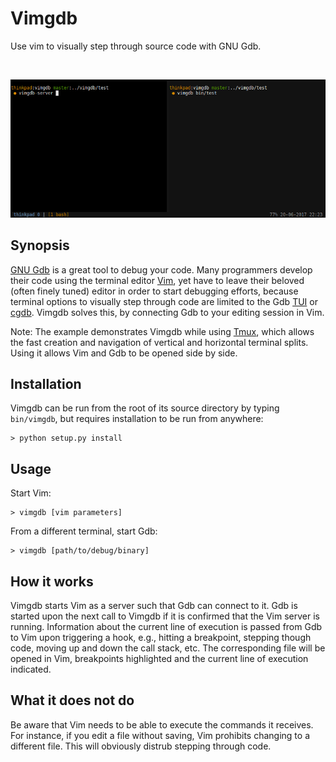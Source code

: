 # Vimgdb

Use vim to visually step through source code with GNU Gdb.

<br>

<p align="center">
  <img style="max-width: 100%;" src="https://raw.githubusercontent.com/gisodal/vimgdb/figures/demo.gif?token=AKPkVf08cJWjnufUHu_1LHwexig4ct77ks5ZBkymwA%3D%3D" />
</p>


## Synopsis

[GNU Gdb](https://www.gnu.org/software/gdb/)  is a great tool to debug your code. Many programmers develop their code using the terminal editor [Vim](http://www.vim.org/), yet have to leave their beloved (often finely tuned) editor in order to start debugging efforts, because terminal options to visually step through code are limited to the Gdb [TUI](ftp://ftp.gnu.org/old-gnu/Manuals/gdb/html_chapter/gdb_19.html) or [cgdb](https://cgdb.github.io/). Vimgdb solves this, by connecting Gdb to your editing session in Vim.

Note: The example demonstrates Vimgdb while using [Tmux](https://tmux.github.io/), which allows the fast creation and navigation of vertical and horizontal terminal splits. Using it allows Vim and Gdb to be opened side by side.

## Installation

Vimgdb can be run from the root of its source directory by typing `bin/vimgdb`, but requires installation to be run from anywhere:

    > python setup.py install


## Usage

Start Vim:

    > vimgdb [vim parameters]

From a different terminal, start Gdb:

    > vimgdb [path/to/debug/binary]


## How it works

Vimgdb starts Vim as a server such that Gdb can connect to it. Gdb is started upon the next call to Vimgdb if it is confirmed that the Vim server is running. Information about the current line of execution is passed from Gdb to Vim upon triggering a hook, e.g., hitting a breakpoint, stepping though code, moving up and down the call stack, etc. The corresponding file will be opened in Vim, breakpoints highlighted and the current line of execution indicated.

## What it does not do

Be aware that Vim needs to be able to execute the commands it receives. For instance, if you edit a file without saving, Vim prohibits changing to a different file. This will obviously distrub stepping through code.

